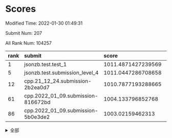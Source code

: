 # Scores

Modified Time: 2022-01-30 01:49:31

Submit Num: 207

All Rank Num: 104257

| rank |               submit               |       score        |       sigma        | pk_num |
| :--- | :--------------------------------- | :----------------- | :----------------- | :----- |
| 1    | jsonzb.test.test_1                 | 1011.4871427239569 | 0.7793988876916368 | 2012   |
| 5    | jsonzb.test.submission_level_4     | 1011.0447286708658 | 0.7743028866007636 | 2017   |
| 12   | cpp.21_12_24.submission-2b2ea0d7   | 1010.7877193288665 | 0.7753680395451721 | 2012   |
| 61   | cpp.2022_01_09.submission-816672bd | 1004.133796852768  | 0.7125632241031439 | 2019   |
| 86   | cpp.2022_01_09.submission-5b0e3de2 | 1003.02159462313   | 0.7056819601846427 | 2020   |


<details>
<summary>全部</summary>

| rank |                 submit                 |       score        |       sigma        | pk_num |
| :--- | :------------------------------------- | :----------------- | :----------------- | :----- |
| 1    | jsonzb.test.test_1                     | 1011.4871427239569 | 0.7793988876916368 | 2012   |
| 2    | gobigger.level_3.submission_level_3_0  | 1011.4497665529343 | 0.7902525126969677 | 2018   |
| 3    | gobigger.level_3.submission_level_3_1  | 1011.3916507200198 | 0.7535155556303568 | 2016   |
| 4    | gobigger.level_3.submission_level_3_49 | 1011.087177401619  | 0.797695476859482  | 2014   |
| 5    | jsonzb.test.submission_level_4         | 1011.0447286708658 | 0.7743028866007636 | 2017   |
| 6    | gobigger.level_3.submission_level_3_42 | 1011.0364569913457 | 0.7848410642751513 | 2019   |
| 7    | gobigger.level_3.submission_level_3_24 | 1010.9544028632027 | 0.7844421704066837 | 2013   |
| 8    | gobigger.level_3.submission_level_3_41 | 1010.9524873180385 | 0.7622893381463444 | 2014   |
| 9    | gobigger.level_3.submission_level_3_46 | 1010.9177827788856 | 0.7934916536175661 | 2013   |
| 10   | gobigger.level_3.submission_level_3_31 | 1010.8033075808282 | 0.7669259734241933 | 2016   |
| 11   | gobigger.level_3.submission_level_3_38 | 1010.7991226868761 | 0.7521776289851404 | 2010   |
| 12   | cpp.21_12_24.submission-2b2ea0d7       | 1010.7877193288665 | 0.7753680395451721 | 2012   |
| 13   | gobigger.level_3.submission_level_3_26 | 1010.7796720067074 | 0.7675249300918912 | 2013   |
| 14   | gobigger.level_3.submission_level_3_22 | 1010.754315378144  | 0.7818309628514895 | 2019   |
| 15   | gobigger.level_3.submission_level_3_34 | 1010.6796613139649 | 0.7335758988807978 | 2018   |
| 16   | gobigger.level_3.submission_level_3_5  | 1010.6545996574536 | 0.7358990365423215 | 2020   |
| 17   | gobigger.level_3.submission_level_3_3  | 1010.6243514296116 | 0.7663348774304777 | 2015   |
| 18   | gobigger.level_3.submission_level_3_45 | 1010.6065045312556 | 0.7408898914385547 | 2014   |
| 19   | gobigger.level_3.submission_level_3_18 | 1010.5500153966079 | 0.757878512837336  | 2018   |
| 20   | gobigger.level_3.submission_level_3_32 | 1010.324687865868  | 0.7526556713921332 | 2012   |
| 21   | gobigger.level_3.submission_level_3_30 | 1010.2194608408078 | 0.7764144198318916 | 2011   |
| 22   | gobigger.level_3.submission_level_3_9  | 1010.1836579624756 | 0.7548115239328305 | 2018   |
| 23   | gobigger.level_3.submission_level_3_47 | 1010.1616666320043 | 0.7577494005415627 | 2014   |
| 24   | gobigger.level_3.submission_level_3_7  | 1010.1282120023911 | 0.7473450061918491 | 2009   |
| 25   | gobigger.level_3.submission_level_3_12 | 1010.0505774558261 | 0.7642016644628095 | 2014   |
| 26   | gobigger.level_3.submission_level_3_48 | 1009.9912887386342 | 0.7609091339259522 | 2014   |
| 27   | gobigger.level_3.submission_level_3_11 | 1009.9744427757014 | 0.7538747134697563 | 2013   |
| 28   | gobigger.level_3.submission_level_3_33 | 1009.9517969336786 | 0.7686212580508739 | 2014   |
| 29   | gobigger.level_3.submission_level_3_35 | 1009.9336126983959 | 0.7724721311253241 | 2017   |
| 30   | gobigger.level_3.submission_level_3_21 | 1009.845180633815  | 0.7678000414593211 | 2012   |
| 31   | gobigger.level_3.submission_level_3_39 | 1009.8405114920179 | 0.7881282960244935 | 2014   |
| 32   | gobigger.level_3.submission_level_3_23 | 1009.799509322305  | 0.7547088080045299 | 2019   |
| 33   | gobigger.level_3.submission_level_3_37 | 1009.7952532191532 | 0.7413009008603638 | 2016   |
| 34   | gobigger.level_3.submission_level_3_20 | 1009.6842833592348 | 0.7551294729963796 | 2019   |
| 35   | gobigger.level_3.submission_level_3_6  | 1009.6587821282999 | 0.771837731500817  | 2011   |
| 36   | gobigger.level_3.submission_level_3_8  | 1009.6506512492251 | 0.7701038526922289 | 2012   |
| 37   | gobigger.level_3.submission_level_3_25 | 1009.639476918587  | 0.7535475521216406 | 2013   |
| 38   | gobigger.level_3.submission_level_3_28 | 1009.5526347416662 | 0.740128346900369  | 2022   |
| 39   | gobigger.level_3.submission_level_3_10 | 1009.5067960139731 | 0.7686635649188834 | 2015   |
| 40   | gobigger.level_3.submission_level_3_29 | 1009.4855008944784 | 0.7791490033582286 | 2018   |
| 41   | gobigger.level_3.submission_level_3_27 | 1009.4744603784424 | 0.7600287480514192 | 2015   |
| 42   | gobigger.level_3.submission_level_3_4  | 1009.368551183482  | 0.758070713019471  | 2015   |
| 43   | gobigger.level_3.submission_level_3_15 | 1009.30122383651   | 0.7299927000560775 | 2011   |
| 44   | gobigger.level_3.submission_level_3_2  | 1009.1657968020653 | 0.7533617788586029 | 2015   |
| 45   | gobigger.level_3.submission_level_3_13 | 1009.0903427798577 | 0.7508757511670474 | 2016   |
| 46   | gobigger.level_3.submission_level_3_43 | 1009.0575231955066 | 0.7330558561240444 | 2017   |
| 47   | gobigger.level_3.submission_level_3_17 | 1009.0497150681954 | 0.7506230904659892 | 2013   |
| 48   | gobigger.level_3.submission_level_3_19 | 1009.030207926289  | 0.7407633485011587 | 2020   |
| 49   | gobigger.level_3.submission_level_3_40 | 1009.0033057599351 | 0.7472453162904524 | 2020   |
| 50   | gobigger.level_3.submission_level_3_14 | 1008.9092216274208 | 0.7858393352206651 | 2017   |
| 51   | gobigger.level_3.submission_level_3_16 | 1008.8331878216784 | 0.7401276256993092 | 2014   |
| 52   | gobigger.level_3.submission_level_3_36 | 1008.8026944717453 | 0.7434270769615144 | 2013   |
| 53   | gobigger.level_3.submission_level_3_44 | 1008.7820533665732 | 0.7377388173950366 | 2016   |
| 54   | gobigger.level_1.submission_level_1_21 | 1005.740204093565  | 0.7224144999485773 | 2022   |
| 55   | gobigger.level_1.submission_level_1_49 | 1004.8284095883481 | 0.7205258488782376 | 2012   |
| 56   | gobigger.level_1.submission_level_1_40 | 1004.5980469113321 | 0.7212218542994757 | 2016   |
| 57   | gobigger.level_1.submission_level_1_48 | 1004.4323738067367 | 0.7148838440251789 | 2005   |
| 58   | gobigger.level_1.submission_level_1_25 | 1004.2727938372801 | 0.7077760225440016 | 2014   |
| 59   | gobigger.level_1.submission_level_1_20 | 1004.203010724958  | 0.7179252625615843 | 2015   |
| 60   | gobigger.level_1.submission_level_1_12 | 1004.1768801630653 | 0.7246703587917073 | 2015   |
| 61   | cpp.2022_01_09.submission-816672bd     | 1004.133796852768  | 0.7125632241031439 | 2019   |
| 62   | gobigger.level_1.submission_level_1_9  | 1004.0507555086326 | 0.7221920976295704 | 2017   |
| 63   | gobigger.level_1.submission_level_1_18 | 1004.0443855669498 | 0.71759496936286   | 2012   |
| 64   | gobigger.level_1.submission_level_1_22 | 1003.8768597703188 | 0.7178540043949899 | 2020   |
| 65   | gobigger.level_1.submission_level_1_44 | 1003.8667251418204 | 0.721316438086537  | 2018   |
| 66   | gobigger.level_1.submission_level_1_29 | 1003.8651863489418 | 0.7046629148182111 | 2015   |
| 67   | gobigger.level_1.submission_level_1_13 | 1003.8360637512351 | 0.7189081520793917 | 2015   |
| 68   | gobigger.level_1.submission_level_1_23 | 1003.7122018361281 | 0.7140584244254338 | 2007   |
| 69   | gobigger.level_1.submission_level_1_28 | 1003.5664040804868 | 0.7159698708144095 | 2015   |
| 70   | gobigger.level_1.submission_level_1_27 | 1003.560836601481  | 0.7202459779926315 | 2015   |
| 71   | gobigger.level_1.submission_level_1_1  | 1003.4659956697725 | 0.7100010992008984 | 2013   |
| 72   | gobigger.level_1.submission_level_1_39 | 1003.4596683119858 | 0.7178756570180665 | 2013   |
| 73   | gobigger.level_1.submission_level_1_26 | 1003.4246890754633 | 0.7221446219702902 | 2012   |
| 74   | gobigger.level_1.submission_level_1_42 | 1003.4039138265671 | 0.7191766618123493 | 2014   |
| 75   | gobigger.level_1.submission_level_1_15 | 1003.4024206018123 | 0.7169116642068326 | 2010   |
| 76   | gobigger.level_1.submission_level_1_6  | 1003.3665505161601 | 0.7176623199945537 | 2012   |
| 77   | gobigger.level_1.submission_level_1_17 | 1003.3377107410732 | 0.7265306856752914 | 2014   |
| 78   | gobigger.level_1.submission_level_1_2  | 1003.2131730591377 | 0.7183027332626565 | 2009   |
| 79   | gobigger.level_1.submission_level_1_47 | 1003.2038131954301 | 0.7114509402594213 | 2012   |
| 80   | gobigger.level_1.submission_level_1_19 | 1003.1383809465168 | 0.7196753061047532 | 2015   |
| 81   | gobigger.level_1.submission_level_1_35 | 1003.1357977544312 | 0.7171553039641164 | 2014   |
| 82   | gobigger.level_1.submission_level_1_38 | 1003.116992793723  | 0.7149980471612757 | 2016   |
| 83   | gobigger.level_1.submission_level_1_30 | 1003.0822144673764 | 0.7127455918357439 | 2014   |
| 84   | gobigger.level_1.submission_level_1_33 | 1003.0761383202414 | 0.7255341507819723 | 2016   |
| 85   | gobigger.level_1.submission_level_1_41 | 1003.0698907485636 | 0.7097303553672495 | 2019   |
| 86   | cpp.2022_01_09.submission-5b0e3de2     | 1003.02159462313   | 0.7056819601846427 | 2020   |
| 87   | gobigger.level_1.submission_level_1_32 | 1002.9994172738826 | 0.714598709144607  | 2014   |
| 88   | gobigger.level_1.submission_level_1_37 | 1002.9471848303833 | 0.7228844502419431 | 2013   |
| 89   | gobigger.level_1.submission_level_1_11 | 1002.9305237962639 | 0.6999391870026763 | 2017   |
| 90   | gobigger.level_1.submission_level_1_46 | 1002.8421192292002 | 0.7067330103870088 | 2012   |
| 91   | gobigger.level_1.submission_level_1_4  | 1002.8186326888589 | 0.7087619740158446 | 2016   |
| 92   | gobigger.level_1.submission_level_1_24 | 1002.8009688154775 | 0.7089750531958048 | 2017   |
| 93   | gobigger.level_1.submission_level_1_34 | 1002.7708543506093 | 0.706795969812558  | 2013   |
| 94   | gobigger.level_1.submission_level_1_0  | 1002.6347050723544 | 0.7040469045884851 | 2013   |
| 95   | gobigger.level_1.submission_level_1_10 | 1002.6195186999022 | 0.717151949579155  | 2011   |
| 96   | gobigger.level_1.submission_level_1_45 | 1002.6109460680348 | 0.7088716630981542 | 2009   |
| 97   | gobigger.level_1.submission_level_1_16 | 1002.5545984638615 | 0.7196375794920553 | 2016   |
| 98   | gobigger.level_1.submission_level_1_14 | 1002.5161439735097 | 0.7051596596376591 | 2018   |
| 99   | gobigger.level_1.submission_level_1_7  | 1002.4977293972375 | 0.7173860373940874 | 2007   |
| 100  | gobigger.level_1.submission_level_1_5  | 1002.4209847765469 | 0.7109390365528405 | 2015   |
| 101  | gobigger.level_1.submission_level_1_43 | 1002.1061447133947 | 0.7173266312895642 | 2015   |
| 102  | gobigger.level_1.submission_level_1_8  | 1002.0772860867958 | 0.7033667048667936 | 2014   |
| 103  | gobigger.level_1.submission_level_1_36 | 1001.916803481349  | 0.7274113351270037 | 2012   |
| 104  | gobigger.level_1.submission_level_1_3  | 1001.8403000065545 | 0.7114975133281312 | 2016   |
| 105  | gobigger.level_1.submission_level_1_31 | 1000.8119868600355 | 0.7185283852870784 | 2017   |
| 106  | gobigger.random.submission_random_15   | 997.4312740669399  | 0.7043733638654873 | 2014   |
| 107  | gobigger.random.submission_random_34   | 997.2247782815839  | 0.7129469913799877 | 2010   |
| 108  | gobigger.random.submission_random_19   | 997.1663643894469  | 0.6997470886912315 | 2013   |
| 109  | gobigger.random.submission_random_3    | 997.0794480157662  | 0.703382160733922  | 2011   |
| 110  | gobigger.random.submission_random_10   | 997.0509351314215  | 0.7064431977136948 | 2016   |
| 111  | gobigger.random.submission_random_9    | 996.6468861372548  | 0.6998836890577245 | 2014   |
| 112  | gobigger.random.submission_random_4    | 996.5104655087142  | 0.7215307404064303 | 2014   |
| 113  | gobigger.random.submission_random_7    | 996.4199959699883  | 0.7106261485060231 | 2017   |
| 114  | gobigger.random.submission_random_40   | 996.4097999771952  | 0.7054565824907645 | 2019   |
| 115  | gobigger.random.submission_random_31   | 996.4087315079482  | 0.710985277336739  | 2015   |
| 116  | gobigger.random.submission_random_43   | 996.380615373482   | 0.7155137647620945 | 2011   |
| 117  | gobigger.random.submission_random_25   | 996.3744759747451  | 0.7090187077721626 | 2014   |
| 118  | gobigger.random.submission_random_37   | 996.3334826068112  | 0.6992770248743483 | 2017   |
| 119  | gobigger.random.submission_random_23   | 996.2819393703046  | 0.7067339555983079 | 2019   |
| 120  | gobigger.random.submission_random_21   | 996.2721918919664  | 0.702328900679111  | 2017   |
| 121  | gobigger.random.submission_random_18   | 996.2438507810224  | 0.7130076694143322 | 2015   |
| 122  | gobigger.random.submission_random_29   | 996.2277851503769  | 0.7154838974916288 | 2016   |
| 123  | gobigger.random.submission_random_5    | 996.1913903352153  | 0.703715865039981  | 2013   |
| 124  | gobigger.random.submission_random_32   | 996.1409212493169  | 0.7075925616820917 | 2012   |
| 125  | gobigger.random.submission_random_26   | 996.1290974457211  | 0.7105032206955073 | 2014   |
| 126  | gobigger.random.submission_random_38   | 996.1165460553951  | 0.7081628804669453 | 2016   |
| 127  | gobigger.random.submission_random_47   | 996.0938655477112  | 0.713197081388077  | 2019   |
| 128  | gobigger.random.submission_random_33   | 996.0413129176283  | 0.7060513156087146 | 2014   |
| 129  | gobigger.random.submission_random_36   | 995.9760689141173  | 0.718200263171606  | 2017   |
| 130  | gobigger.random.submission_random_46   | 995.9714857044655  | 0.7028773078814277 | 2011   |
| 131  | gobigger.random.submission_random_35   | 995.9524129628887  | 0.7138365717934976 | 2014   |
| 132  | gobigger.random.submission_random_24   | 995.9494939692272  | 0.7109018155646285 | 2011   |
| 133  | gobigger.random.submission_random_44   | 995.8721699237525  | 0.7170204215970295 | 2019   |
| 134  | gobigger.random.submission_random_8    | 995.7325742923398  | 0.714295206779522  | 2014   |
| 135  | gobigger.random.submission_random_6    | 995.6697136635526  | 0.7108336574834236 | 2013   |
| 136  | gobigger.random.submission_random_17   | 995.6191893815763  | 0.6999323017912519 | 2009   |
| 137  | gobigger.random.submission_random_39   | 995.5798082560156  | 0.7004589478856871 | 2011   |
| 138  | gobigger.random.submission_random_49   | 995.5483037483099  | 0.7117467076424125 | 2018   |
| 139  | gobigger.random.submission_random_45   | 995.5352024766273  | 0.7072789388231892 | 2019   |
| 140  | gobigger.random.submission_random_16   | 995.5324177193901  | 0.7158463960464589 | 2014   |
| 141  | gobigger.random.submission_random_22   | 995.4729441748929  | 0.7130882142177752 | 2014   |
| 142  | gobigger.random.submission_random_42   | 995.4265310030731  | 0.7186391903001765 | 2015   |
| 143  | gobigger.random.submission_random_14   | 995.4229440163165  | 0.7116612921741143 | 2017   |
| 144  | gobigger.random.submission_random_27   | 995.4216574790315  | 0.705600044216989  | 2016   |
| 145  | gobigger.random.submission_random_11   | 995.3770924411444  | 0.7198903202274132 | 2013   |
| 146  | gobigger.random.submission_random_30   | 995.3693848672355  | 0.7035964733092996 | 2016   |
| 147  | gobigger.random.submission_random_12   | 995.3322439839199  | 0.7157136541275797 | 2017   |
| 148  | gobigger.random.submission_random_2    | 995.3026494035272  | 0.7148719873845261 | 2013   |
| 149  | gobigger.random.submission_random_1    | 995.2761804290645  | 0.7254697430169834 | 2015   |
| 150  | gobigger.random.submission_random_41   | 995.2648900237247  | 0.7275342985807624 | 2011   |
| 151  | gobigger.random.submission_random_48   | 995.1974527495612  | 0.7051728301244974 | 2012   |
| 152  | gobigger.random.submission_random_13   | 995.1651080263866  | 0.7171571867784746 | 2014   |
| 153  | gobigger.random.submission_random_28   | 995.1235683884604  | 0.7119972165864611 | 2014   |
| 154  | gobigger.random.submission_random_0    | 994.9428152310945  | 0.7295646199849023 | 2016   |
| 155  | gobigger.random.submission_random_20   | 994.5546499114548  | 0.7447716658281776 | 2017   |
| 156  | gobigger.level_2.submission_level_2_41 | 993.865052175841   | 0.734321056881475  | 2016   |
| 157  | gobigger.level_2.submission_level_2_0  | 993.67299584237    | 0.7281823553907742 | 2014   |
| 158  | gobigger.level_2.submission_level_2_17 | 993.4314431836752  | 0.7314271161526021 | 2016   |
| 159  | gobigger.level_2.submission_level_2_19 | 993.3438205581704  | 0.7461817619587008 | 2018   |
| 160  | gobigger.level_2.submission_level_2_15 | 993.2214601178123  | 0.7237770904258787 | 2014   |
| 161  | gobigger.level_2.submission_level_2_29 | 993.1637553987035  | 0.7467489833471103 | 2014   |
| 162  | gobigger.level_2.submission_level_2_5  | 993.0688566458791  | 0.7241332600446749 | 2014   |
| 163  | gobigger.level_2.submission_level_2_21 | 992.8973005166348  | 0.7476304142465968 | 2010   |
| 164  | gobigger.level_2.submission_level_2_24 | 992.8277608023208  | 0.7359040286691264 | 2014   |
| 165  | gobigger.level_2.submission_level_2_42 | 992.7793036205161  | 0.7430341206285596 | 2018   |
| 166  | gobigger.level_2.submission_level_2_12 | 992.7233853536095  | 0.7548234707468846 | 2011   |
| 167  | gobigger.level_2.submission_level_2_37 | 992.6828292314082  | 0.7237861253824136 | 2016   |
| 168  | gobigger.level_2.submission_level_2_40 | 992.6225733107505  | 0.7376778247869438 | 2014   |
| 169  | gobigger.level_2.submission_level_2_9  | 992.6189685640268  | 0.7319142257323192 | 2008   |
| 170  | gobigger.level_2.submission_level_2_27 | 992.618961081504   | 0.7416361219984382 | 2018   |
| 171  | gobigger.level_2.submission_level_2_43 | 992.5965769780337  | 0.7651150449570618 | 2014   |
| 172  | gobigger.level_2.submission_level_2_8  | 992.4768376430326  | 0.7572583740720861 | 2012   |
| 173  | gobigger.level_2.submission_level_2_2  | 992.351073049832   | 0.7492905118728892 | 2021   |
| 174  | gobigger.level_2.submission_level_2_34 | 992.294750338436   | 0.7658448557318429 | 2018   |
| 175  | gobigger.level_2.submission_level_2_11 | 992.2528796134199  | 0.7292017417202483 | 2011   |
| 176  | gobigger.level_2.submission_level_2_36 | 992.2072176752434  | 0.7355861035044585 | 2019   |
| 177  | gobigger.level_2.submission_level_2_46 | 992.1924514168104  | 0.7269602123096172 | 2012   |
| 178  | gobigger.level_2.submission_level_2_47 | 992.1236825115076  | 0.7346571226342234 | 2016   |
| 179  | gobigger.level_2.submission_level_2_22 | 992.1058930401739  | 0.734798546012418  | 2014   |
| 180  | gobigger.level_2.submission_level_2_25 | 992.0892150423658  | 0.7384365323118918 | 2012   |
| 181  | gobigger.level_2.submission_level_2_48 | 992.0242568124648  | 0.7435966115844462 | 2012   |
| 182  | gobigger.level_2.submission_level_2_45 | 991.9365401540389  | 0.7349723713875829 | 2022   |
| 183  | gobigger.level_2.submission_level_2_28 | 991.8386595336975  | 0.7575098620561684 | 2016   |
| 184  | gobigger.level_2.submission_level_2_14 | 991.7319876468785  | 0.749916539684872  | 2018   |
| 185  | gobigger.level_2.submission_level_2_6  | 991.7117378239572  | 0.7604152169802991 | 2010   |
| 186  | gobigger.level_2.submission_level_2_1  | 991.6831488360679  | 0.7673125065699862 | 2019   |
| 187  | gobigger.level_2.submission_level_2_30 | 991.6789459184943  | 0.7535243978429882 | 2016   |
| 188  | gobigger.level_2.submission_level_2_32 | 991.5944180687806  | 0.7582584874932438 | 2017   |
| 189  | gobigger.level_2.submission_level_2_7  | 991.5921165027767  | 0.7593926774984767 | 2019   |
| 190  | gobigger.level_2.submission_level_2_31 | 991.5835425624982  | 0.7617140646745512 | 2015   |
| 191  | gobigger.level_2.submission_level_2_4  | 991.5832788723089  | 0.7442879157505051 | 2014   |
| 192  | gobigger.level_2.submission_level_2_49 | 991.5185226469526  | 0.7573952003009072 | 2016   |
| 193  | gobigger.level_2.submission_level_2_13 | 991.3949062630228  | 0.7378559462132708 | 2017   |
| 194  | gobigger.level_2.submission_level_2_33 | 991.3328598361198  | 0.7589096252441652 | 2016   |
| 195  | gobigger.level_2.submission_level_2_23 | 991.3074855950093  | 0.7367770367429259 | 2018   |
| 196  | gobigger.level_2.submission_level_2_39 | 991.2922368505818  | 0.7645043169684737 | 2017   |
| 197  | gobigger.level_2.submission_level_2_38 | 991.2394672802059  | 0.7560709905745662 | 2011   |
| 198  | gobigger.level_2.submission_level_2_16 | 991.1897405899045  | 0.7541005378569756 | 2008   |
| 199  | gobigger.level_2.submission_level_2_10 | 991.1567611555347  | 0.7513972710618806 | 2013   |
| 200  | gobigger.level_2.submission_level_2_35 | 991.0723887515294  | 0.7686086373517944 | 2016   |
| 201  | gobigger.level_2.submission_level_2_18 | 991.0526181230932  | 0.739787995364842  | 2011   |
| 202  | gobigger.level_2.submission_level_2_20 | 990.9951541390038  | 0.7488823918141665 | 2012   |
| 203  | gobigger.level_2.submission_level_2_26 | 990.8728126320004  | 0.7494868803196516 | 2020   |
| 204  | gobigger.level_2.submission_level_2_3  | 990.6825192307166  | 0.7707259248505393 | 2014   |
| 205  | gobigger.level_2.submission_level_2_44 | 990.3125368754421  | 0.7680739355144368 | 2005   |
| 206  | gobigger.none.submission_none_0        | 977.5831459251997  | 1.425325180850848  | 2015   |
| 207  | gobigger.none.submission_none_1        | 976.2349511793658  | 1.377508239846336  | 2010   |

</details>